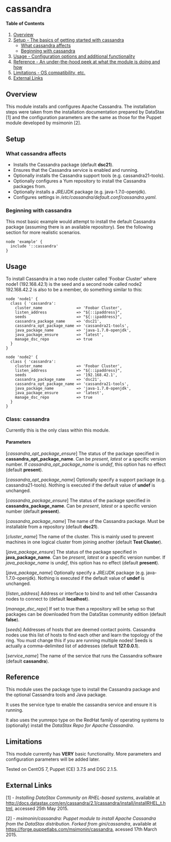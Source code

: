 # cassandra

#### Table of Contents

1. [Overview](#overview)
2. [Setup - The basics of getting started with cassandra](#setup)
    * [What cassandra affects](#what-cassandra-affects)
    * [Beginning with cassandra](#beginning-with-cassandra)
3. [Usage - Configuration options and additional functionality](#usage)
4. [Reference - An under-the-hood peek at what the module is doing and how](#reference)
5. [Limitations - OS compatibility, etc.](#limitations)
6. [External Links](#external-links)

## Overview

This module installs and configures Apache Cassandra.  The installation steps
were taken from the installation documentation prepared by DataStax [1] and
the configuration parameters are the same as those for the Puppet module
developed by msimonin [2].

## Setup

### What cassandra affects

* Installs the Cassandra package (default **dsc21**).
* Ensures that the Cassandra service is enabled and running.
* Optionally installs the Cassandra support tools (e.g. cassandra21-tools).
* Optionally configures a Yum repository to install the Cassandra packages
  from.
* Optionally installs a JRE/JDK package (e.g. java-1.7.0-openjdk).
* Configures settings in */etc/cassandra/default.conf/cassandra.yaml*.

### Beginning with cassandra

This most basic example would attempt to install the default Cassandra package
(assuming there is an available repository).  See the following section for
more realistic scenarios.

```puppet
node 'example' {
  include '::cassandra'
}
```

## Usage

To install Cassandra in a two node cluster called 'Foobar Cluster' where
node1 (192.168.42.1) is the seed and a second node called node2
192.168.42.2 is also to be a member, do something similar to this:

```puppet
node 'node1' {
  class { 'cassandra':
    cluster_name               => 'Foobar Cluster',
    listen_address             => "${::ipaddress}",
    seeds                      => "${::ipaddress}",
    cassandra_package_name     => 'dsc21',
    cassandra_opt_package_name => 'cassandra21-tools',
    java_package_name          => 'java-1.7.0-openjdk',
    java_package_ensure        => 'latest',
    manage_dsc_repo            => true
  }
}

node 'node2' {
  class { 'cassandra':
    cluster_name               => 'Foobar Cluster',
    listen_address             => "${::ipaddress}",
    seeds                      => '192.168.42.1',
    cassandra_package_name     => 'dsc21',
    cassandra_opt_package_name => 'cassandra21-tools',
    java_package_name          => 'java-1.7.0-openjdk',
    java_package_ensure        => 'latest',
    manage_dsc_repo            => true
  }
}
```

### Class: cassandra

Currently this is the only class within this module.


#### Parameters

[*cassandra_opt_package_ensure*]
The status of the package specified in **cassandra_opt_package_name**.  Can be
*present*, *latest* or a specific version number.  If
*cassandra_opt_package_name* is *undef*, this option has no effect (default
**present**).

[*cassandra_opt_package_name*]
Optionally specify a support package (e.g. cassandra21-tools).  Nothing is
executed if the default value of **undef** is unchanged.

[*cassandra_package_ensure*]
The status of the package specified in **cassandra_package_name**.  Can be
*present*, *latest* or a specific version number (default **present**).

[*cassandra_package_name*]
The name of the Cassandra package.  Must be installable from a repository
(default **dsc21**).

[*cluster_name*]
The name of the cluster. This is mainly used to prevent machines in one logical
cluster from joining another (default **Test Cluster**).

[*java_package_ensure*]
The status of the package specified in **java_package_name**.  Can be
*present*, *latest* or a specific version number.  If
*java_package_name* is *undef*, this option has no effect (default
**present**).

[*java_package_name*]
Optionally specify a JRE/JDK package (e.g. java-1.7.0-openjdk).  Nothing is
executed if the default value of **undef** is unchanged.

[*listen_address*]
Address or interface to bind to and tell other Cassandra nodes to connect to
(default **localhost**).

[*manage_dsc_repo*]
If set to true then a repository will be setup so that packages can be
downloaded from the DataStax community edition (default **false**).

[*seeds*]
Addresses of hosts that are deemed contact points.  Cassandra nodes use this list of hosts to find each other and
learn the topology of the ring.  You must change this if you are running multiple nodes!  Seeds is actually a
comma-delimited list of addresses (default **127.0.0.1**).

[*service_name*]
The name of the service that runs the Cassandra software (default
**cassandra**).

## Reference

This module uses the package type to install the Cassandra package and the
optional Cassandra tools and Java package.

It uses the service type to enable the cassandra service and ensure it is
running.

It also uses the yumrepo type on the RedHat family of operating systems to
(optionally) install the *DataStax Repo for Apache Cassandra*.

## Limitations

This module currently has **VERY** basic functionality.  More parameters and configuration parameters will
be added later.

Tested on CentOS 7, Puppet (CE) 3.7.5 and DSC 2.1.5.

## External Links

[1] - *Installing DataStax Community on RHEL-based systems*, available at
http://docs.datastax.com/en/cassandra/2.1/cassandra/install/installRHEL_t.html, accessed 25th May 2015.

[2] - *msimonin/cassandra: Puppet module to install Apache Cassandra from
the DataStax distribution. Forked from gini/cassandra*, available at
https://forge.puppetlabs.com/msimonin/cassandra, acessed 17th March 2015.
